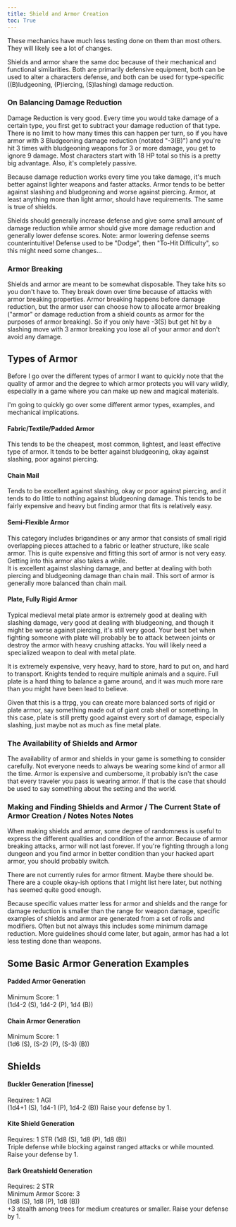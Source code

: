 ```yaml
---
title: Shield and Armor Creation
toc: True
---
```


These mechanics have much less testing done on them than most others. They will likely see a lot of changes.

Shields and armor share the same doc because of their mechanical and functional similarities. Both are primarily defensive equipment, both can be used to alter a characters defense, and both can be used for type-specific ((B)ludgeoning, (P)iercing, (S)lashing) damage reduction.

### On Balancing Damage Reduction

Damage Reduction is very good. Every time you would take damage of a certain type, you first get to subtract your damage reduction of that type. There is no limit to how many times this can happen per turn, so if you have armor with 3 Bludgeoning damage reduction (notated "-3(B)") and you're hit 3 times with bludgeoning weapons for 3 or more damage, you get to ignore 9 damage. Most characters start with 18 HP total so this is a pretty big advantage. Also, it's completely passive.

Because damage reduction works every time you take damage, it's much better against  lighter weapons and faster attacks. Armor tends to be better against slashing and bludgeoning and worse against piercing. Armor, at least anything more than light armor, should have requirements. The same is true of shields.  

Shields should generally increase defense and give some small amount of damage reduction while armor should give more damage reduction and generally lower defense scores. Note: armor lowering defense seems counterintuitive! Defense used to be "Dodge", then "To-Hit Difficulty", so this might need some changes...

### Armor Breaking

Shields and armor are meant to be somewhat disposable. They take hits so you don't have to. They break down over time because of attacks with armor breaking properties. Armor breaking happens before damage reduction, but the armor user can choose how to allocate armor breaking ("armor" or damage reduction from a shield counts as armor for the purposes of armor breaking). So if you only have -3(S) but get hit by a slashing move with 3 armor breaking you lose all of your armor and don't avoid any damage.

## Types of Armor

Before I go over the different types of armor I want to quickly note that the quality of armor and the degree to which armor protects you will vary wildly, especially in a game where you can make up new and magical materials.  

I'm going to quickly go over some different armor types, examples, and mechanical implications.

#### Fabric/Textile/Padded Armor

This tends to be the cheapest, most common, lightest, and least effective type of armor. It tends to be better against bludgeoning, okay against slashing, poor against piercing.

#### Chain Mail

Tends to be excellent against slashing, okay or poor against piercing, and it tends to do little to nothing against bludgeoning damage. This tends to be fairly expensive and heavy but finding armor that fits is relatively easy.

#### Semi-Flexible Armor

This category includes brigandines or any armor that consists of small rigid overlapping pieces attached to a fabric or leather structure, like scale armor. This is quite expensive and fitting this sort of armor is not very easy. Getting into this armor also takes a while.  
It is excellent against slashing damage, and better at dealing with both piercing and bludgeoning damage than chain mail. This sort of armor is generally more balanced than chain mail. 

#### Plate, Fully Rigid Armor

Typical medieval metal plate armor is extremely good at dealing with slashing damage, very good at dealing with bludgeoning, and though it might be worse against piercing, it's still very good. Your best bet when fighting someone with plate will probably be to attack between joints or destroy the armor with heavy crushing attacks. You will likely need a specialized weapon to deal with metal plate.  

It is extremely expensive, very heavy, hard to store, hard to put on, and hard to transport. Knights tended to require multiple animals and a squire. Full plate is a hard thing to balance a game around, and it was much more rare than you might have been lead to believe.  

Given that this is a ttrpg, you can create more balanced sorts of rigid or plate armor, say something made out of giant crab shell or something. In this case, plate is still pretty good against every sort of damage, especially slashing, just maybe not as much as fine metal plate. 

### The Availability of Shields and Armor

The availability of armor and shields in your game is something to consider carefully. Not everyone needs to always be wearing some kind of armor all the time. Armor is expensive and cumbersome, it probably isn't the case that every traveler you pass is wearing armor. If that is the case that should be used to say something about the setting and the world.  

### Making and Finding Shields and Armor / The Current State of Armor Creation / Notes Notes Notes

When making shields and armor, some degree of randomness is useful to express the different qualities and condition of the armor. Because of armor breaking attacks, armor will not last forever. If you're fighting through a long dungeon and you find armor in better condition than your hacked apart armor, you should probably switch.  

There are not currently rules for armor fitment. Maybe there should be. There are a couple okay-ish options that I might list here later, but nothing has seemed quite good enough.  

Because specific values matter less for armor and shields and the range for damage reduction is smaller than the range for weapon damage, specific examples of shields and armor are generated from a set of rolls and modifiers. Often but not always this includes some minimum damage reduction. More guidelines should come later, but again, armor has had a lot less testing done than weapons.

<!-- It would of course be good to get more shields of a greater variety, some center grip vs. strap shields, etc. https://youtu.be/xLuRHCaIcb0 -->
## Some Basic Armor Generation Examples

#### Padded Armor Generation
Minimum Score: 1  
(1d4-2 (S), 1d4-2 (P), 1d4 (B))

#### Chain Armor Generation
Minimum Score: 1  
(1d6 (S), (S-2) (P), (S-3) (B))

## Shields

#### Buckler Generation [finesse]
Requires: 1 AGI    
(1d4+1 (S), 1d4-1 (P), 1d4-2 (B))
Raise your defense by 1.

#### Kite Shield Generation
Requires: 1 STR
(1d8 (S), 1d8 (P), 1d8 (B))  
Triple defense while blocking against ranged attacks or while mounted.
Raise your defense by 1.

#### Bark Greatshield Generation
Requires: 2 STR  
Minimum Armor Score: 3  
(1d8 (S), 1d8 (P), 1d8 (B))  
+3 stealth among trees for medium creatures or smaller.
Raise your defense by 1.
